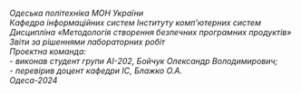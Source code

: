 *Одеська політехніка МОН України*  
*Кафедра інформаційних систем Інституту комп’ютерних систем*  
*Дисципліна «Методологія створення безпечних програмних продуктів»*  
*Звіти за рішеннями лабораторних робіт*  
*Проєктна команда:*  
*- виконав студент групи АІ-202, Бойчук Олександр Володимирович;*  
*- перевірив доцент кафедри ІС, Блажко О.А.*  
*Одеса-2024*
